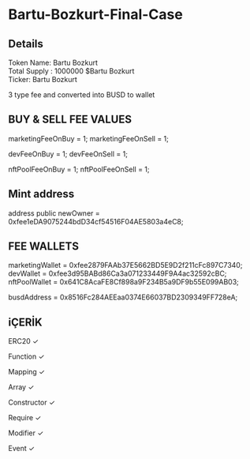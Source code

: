 # Bartu-Bozkurt-Final-Case
## Details
Token Name: Bartu Bozkurt<br>
Total Supply : 1000000 $Bartu Bozkurt<br>
Ticker: Bartu Bozkurt<br>

3 type fee and converted into BUSD to wallet

## BUY & SELL FEE VALUES
marketingFeeOnBuy = 1;
marketingFeeOnSell = 1;

devFeeOnBuy = 1;
devFeeOnSell = 1;

nftPoolFeeOnBuy = 1;
nftPoolFeeOnSell = 1;

## Mint address 
address public newOwner = 0xfee1eDA9075244bdD34cf54516F04AE5803a4eC8;

## FEE WALLETS
marketingWallet = 0xfee2879FAAb37E5662BD5E9D2f211cFc897C7340;
devWallet = 0xfee3d95BABd86Ca3a071233449F9A4ac32592cBC;
nftPoolWallet = 0x641C8AcaFE8Cf898a9F234B5a9DF9b55E099AB03;

busdAddress = 0x8516Fc284AEEaa0374E66037BD2309349FF728eA;


## iÇERİK
ERC20 ✓

Function ✓

Mapping ✓

Array ✓

Constructor ✓
 
Require ✓

Modifier ✓

Event ✓
